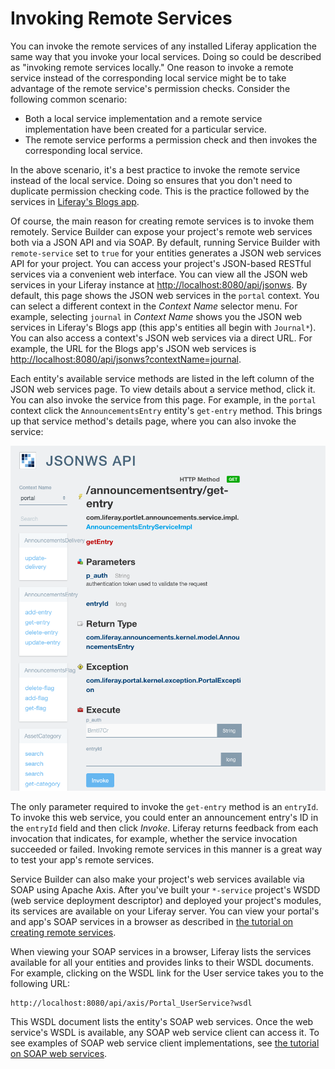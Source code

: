 # Invoking Remote Services

You can invoke the remote services of any installed Liferay application the same
way that you invoke your local services. Doing so could be described as
"invoking remote services locally." One reason to invoke a remote service
instead of the corresponding local service might be to take advantage of the
remote service's permission checks. Consider the following common scenario:

- Both a local service implementation and a remote service implementation have
  been created for a particular service.
- The remote service performs a permission check and then invokes the
  corresponding local service.

In the above scenario, it's a best practice to invoke the remote service instead
of the local service. Doing so ensures that you don't need to duplicate
permission checking code. This is the practice followed by the services in 
[Liferay's Blogs app](https://github.com/liferay/liferay-portal/tree/master/modules/apps/web-experience/journal/journal-service/src/main/java/com/liferay/journal/service/impl). 

Of course, the main reason for creating remote services is to invoke them 
remotely. Service Builder can expose your project's remote web services both via 
a JSON API and via SOAP. By default, running Service Builder with 
`remote-service` set to `true` for your entities generates a JSON web services
API for your project. You can access your project's JSON-based RESTful services
via a convenient web interface. You can view all the JSON web services in your 
Liferay instance at 
[http://localhost:8080/api/jsonws](http://localhost:8080/api/jsonws). By 
default, this page shows the JSON web services in the `portal` context. You can 
select a different context in the *Context Name* selector menu. For example, 
selecting `journal` in *Context Name* shows you the JSON web services in 
Liferay's Blogs app (this app's entities all begin with `Journal*`). You can 
also access a context's JSON web services via a direct URL. For example, the URL 
for the Blogs app's JSON web services is 
[http://localhost:8080/api/jsonws?contextName=journal](http://localhost:8080/api/jsonws?contextName=journal).

Each entity's available service methods are listed in the left column of the 
JSON web services page. To view details about a service method, click it. You 
can also invoke the service from this page. For example, in the `portal` context 
click the `AnnouncementsEntry` entity's `get-entry` method. This brings up that 
service method's details page, where you can also invoke the service:

![Figure 1: The JSON web services page for an entity's remote service method also lets you invoke that service.](../../../images/jsonws-details.png)

The only parameter required to invoke the `get-entry` method is an `entryId`. To 
invoke this web service, you could enter an announcement entry's ID in the 
`entryId` field and then click *Invoke*. Liferay returns feedback from each 
invocation that indicates, for example, whether the service invocation succeeded 
or failed. Invoking remote services in this manner is a great way to test your 
app's remote services. 

Service Builder can also make your project's web services available via SOAP
using Apache Axis. After you've built your `*-service` project's WSDD (web 
service deployment descriptor) and deployed your project's modules, its 
services are available on your Liferay server. You can view your portal's and 
app's SOAP services in a browser as described in 
[the tutorial on creating remote services](https://www.liferay.com/). 

When viewing your SOAP services in a browser, Liferay lists the services 
available for all your entities and provides links to their WSDL documents. For 
example, clicking on the WSDL link for the User service takes you to the 
following URL: 

    http://localhost:8080/api/axis/Portal_UserService?wsdl

This WSDL document lists the entity's SOAP web services. Once the web service's 
WSDL is available, any SOAP web service client can access it. To see examples of 
SOAP web service client implementations, see 
[the tutorial on SOAP web services](https://www.liferay.com/). 
